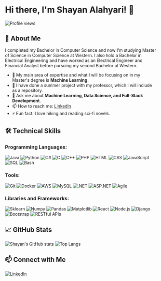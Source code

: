 # Hi there, I'm Shayan Alahyari! 👋

![Profile views](https://komarev.com/ghpvc/?username=ShayanAlahyari&style=flat-square)

## 🚀 About Me

I completed my Bachelor in Computer Science and now I'm studying Master of Science in Computer Science at Western. I also hold a Bachelor in Electrical Engineering and have worked as an Electrical Engineer and Financial Analyst before pursuing my second Bachelor at Western.

- 🌱 My main area of expertise and what I will be focusing on in my Master's degree is **Machine Learning**.
- 🔭 I have done a summer project with my professor, which I will include as a repository.
- 💬 Ask me about **Machine Learning, Data Science, and Full-Stack Development**.
- 📫 How to reach me: [LinkedIn](https://www.linkedin.com/in/shayan-alahyari-775b3b201)
- ⚡ Fun fact: I love hiking and reading sci-fi novels.

## 🛠️ Technical Skills

### Programming Languages:
![Java](https://img.shields.io/badge/-Java-000?&logo=Java&logoColor=007396)
![Python](https://img.shields.io/badge/-Python-000?&logo=Python)
![C#](https://img.shields.io/badge/-C%23-000?&logo=C-sharp&logoColor=239120)
![C](https://img.shields.io/badge/-C-000?&logo=C)
![C++](https://img.shields.io/badge/-C++-000?&logo=C%2B%2B&logoColor=00599C)
![PHP](https://img.shields.io/badge/-PHP-000?&logo=PHP)
![HTML](https://img.shields.io/badge/-HTML-000?&logo=HTML5)
![CSS](https://img.shields.io/badge/-CSS-000?&logo=CSS3&logoColor=1572B6)
![JavaScript](https://img.shields.io/badge/-JavaScript-000?&logo=JavaScript)
![SQL](https://img.shields.io/badge/-SQL-000?&logo=MySQL)
![Bash](https://img.shields.io/badge/-Bash-000?&logo=GNU-Bash)

### Tools:
![Git](https://img.shields.io/badge/-Git-000?&logo=git)
![Docker](https://img.shields.io/badge/-Docker-000?&logo=docker)
![AWS](https://img.shields.io/badge/-AWS-000?&logo=Amazon-AWS)
![MySQL](https://img.shields.io/badge/-MySQL-000?&logo=MySQL)
![.NET](https://img.shields.io/badge/-.NET-000?&logo=.net)
![ASP.NET](https://img.shields.io/badge/-ASP.NET-000?&logo=dot-net)
![Agile](https://img.shields.io/badge/-Agile-000?&logo=agile)

### Libraries and Frameworks:
![Sklearn](https://img.shields.io/badge/-Sklearn-000?&logo=scikit-learn)
![Numpy](https://img.shields.io/badge/-Numpy-000?&logo=NumPy)
![Pandas](https://img.shields.io/badge/-Pandas-000?&logo=pandas)
![Matplotlib](https://img.shields.io/badge/-Matplotlib-000?&logo=Matplotlib)
![React](https://img.shields.io/badge/-React-000?&logo=React)
![Node.js](https://img.shields.io/badge/-Node.js-000?&logo=Node.js)
![Django](https://img.shields.io/badge/-Django-000?&logo=Django)
![Bootstrap](https://img.shields.io/badge/-Bootstrap-000?&logo=Bootstrap)
![RESTful APIs](https://img.shields.io/badge/-RESTful_APIs-000?&logo=api)

## 📈 GitHub Stats

![Shayan's GitHub stats](https://github-readme-stats.vercel.app/api?username=ShayanAlahyari&show_icons=true&theme=radical)
![Top Langs](https://github-readme-stats.vercel.app/api/top-langs/?username=ShayanAlahyari&layout=compact&theme=radical)

## 📫 Connect with Me

[![LinkedIn](https://img.shields.io/badge/-LinkedIn-000?&logo=LinkedIn)](https://www.linkedin.com/in/shayan-alahyari-775b3b201)
